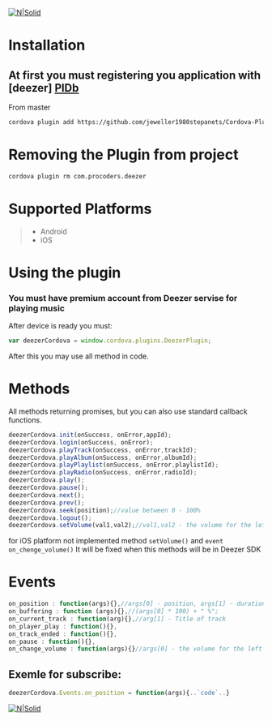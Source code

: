 
[![N|Solid](http://procoders.tech/art/powered.png)](http://procoders.tech/)

# Installation
## At first you must registering you application with [deezer] [PlDb]

From master
```sh
cordova plugin add https://github.com/jeweller1980stepanets/Cordova-Plugin-Deezer-IOS-ANDROID
```
# Removing the Plugin from project
```sh
cordova plugin rm com.procoders.deezer
```
# Supported Platforms
> - Android
> - iOS

# Using the plugin
### You must have premium account from Deezer servise for playing music
After device is ready you must:
```javascript
var deezerCordova = window.cordova.plugins.DeezerPlugin;
```
After this you may use all method in code.

# Methods
All methods returning promises, but you can also use standard callback functions.

```javascript
deezerCordova.init(onSuccess, onError,appId);
deezerCordova.login(onSuccess, onError);
deezerCordova.playTrack(onSuccess, onError,trackId);
deezerCordova.playAlbum(onSuccess, onError,albumId);
deezerCordova.playPlaylist(onSuccess, onError,playlistId);
deezerCordova.playRadio(onSuccess, onError,radioId);
deezerCordova.play();
deezerCordova.pause();
deezerCordova.next();
deezerCordova.prev();
deezerCordova.seek(position);//value between 0 - 100%
deezerCordova.logout();
deezerCordova.setVolume(val1,val2);//val1,val2 - the volume for the left and right channel (between 0-100%)
```
for iOS platform not implemented method `setVolume()` and `event on_chenge_volume()`
It will be fixed when this methods will be in Deezer SDK
# Events
```javascript
on_position : function(args){},//args[0] - position, args[1] - duration
on_buffering : function (args){},//(args[0] * 100) + " %";
on_current_track : function(arg){},//arg[1] - Title of track
on_player_play : function(){},
on_track_ended : function(){},
on_pause : function(){},
on_change_volume : function(args){}//args[0] - the volume for the left channel (between 0 and 100%), args[1] -  the volume for the right channel (between 0 and 100%)
```


## Exemle for subscribe:
```javascript
deezerCordova.Events.on_position = function(args){..`code`..}
```


[PlDb]:<http://developers.deezer.com/sdk/ios>

[![N|Solid](http://procoders.tech/art/powered.png)](http://procoders.tech/)

